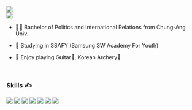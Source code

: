 <img src="https://capsule-render.vercel.app/api?type=transparent&color=timeAuto&height=100&section=header&text=Joopy-KR&fontSize=80" />

<div>
<a href="https://www.instagram.com/kj_hyung/" target="_blank"><img src="https://img.shields.io/badge/Instagram-E4405F?style=flat-square&logo=Instagram&logoColor=white"/></a>
</div>
    
- 👨‍🎓 Bachelor of Politics and International Relations from Chung-Ang Univ.
  
- 📖 Studying in SSAFY (Samsung SW Academy For Youth)
  
- 🎈 Enjoy playing Guitar🎸, Korean Archery🏹
<br>

### Skills ✍
<img src="https://img.shields.io/badge/Python-3776AB?style=flat-square&logo=Python&logoColor=white"/></a>
<img src="https://img.shields.io/badge/django-092E20?style=flat-square&logo=django&logoColor=white"/></a>
<img src="https://img.shields.io/badge/javascript-F7DF1E?style=flat-square&logo=javascript&logoColor=white"/></a>
<img src="https://img.shields.io/badge/Vue3-4FC08D?style=flat-square&logo=vuedotjs&logoColor=white"/></a>
<img src="https://img.shields.io/badge/nodedotjs-339933?style=flat-square&logo=nodedotjs&logoColor=white"/></a>
<img src="https://img.shields.io/badge/sqlite-003B57?style=flat-square&logo=sqlite&logoColor=white"/></a>
<img src="https://img.shields.io/badge/Git-F05032?style=flat-square&logo=git&logoColor=white"/></a>

